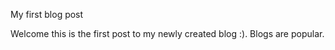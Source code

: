 My first blog post 

Welcome this is the first post to my newly created blog :).
Blogs are popular.
